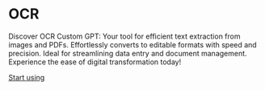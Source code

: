 # OCR

Discover OCR Custom GPT: Your tool for efficient text extraction from images and PDFs. Effortlessly converts to editable formats with speed and precision. Ideal for streamlining data entry and document management. Experience the ease of digital transformation today!

[Start using](https://chat.openai.com/g/g-JunlslHSu)
